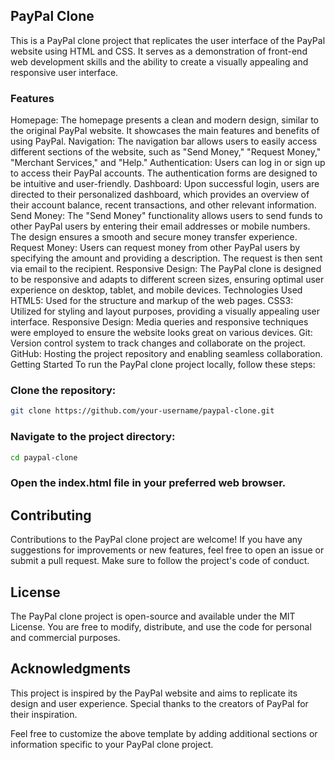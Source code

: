 ## PayPal Clone
This is a PayPal clone project that replicates the user interface of the PayPal website using HTML and CSS. It serves as a demonstration of front-end web development skills and the ability to create a visually appealing and responsive user interface.

### Features
Homepage: The homepage presents a clean and modern design, similar to the original PayPal website. It showcases the main features and benefits of using PayPal.
Navigation: The navigation bar allows users to easily access different sections of the website, such as "Send Money," "Request Money," "Merchant Services," and "Help."
Authentication: Users can log in or sign up to access their PayPal accounts. The authentication forms are designed to be intuitive and user-friendly.
Dashboard: Upon successful login, users are directed to their personalized dashboard, which provides an overview of their account balance, recent transactions, and other relevant information.
Send Money: The "Send Money" functionality allows users to send funds to other PayPal users by entering their email addresses or mobile numbers. The design ensures a smooth and secure money transfer experience.
Request Money: Users can request money from other PayPal users by specifying the amount and providing a description. The request is then sent via email to the recipient.
Responsive Design: The PayPal clone is designed to be responsive and adapts to different screen sizes, ensuring optimal user experience on desktop, tablet, and mobile devices.
Technologies Used
HTML5: Used for the structure and markup of the web pages.
CSS3: Utilized for styling and layout purposes, providing a visually appealing user interface.
Responsive Design: Media queries and responsive techniques were employed to ensure the website looks great on various devices.
Git: Version control system to track changes and collaborate on the project.
GitHub: Hosting the project repository and enabling seamless collaboration.
Getting Started
To run the PayPal clone project locally, follow these steps:

### Clone the repository:

```bash
git clone https://github.com/your-username/paypal-clone.git
```

### Navigate to the project directory:

```bash
cd paypal-clone
```

### Open the index.html file in your preferred web browser.

## Contributing
Contributions to the PayPal clone project are welcome! If you have any suggestions for improvements or new features, feel free to open an issue or submit a pull request. Make sure to follow the project's code of conduct.

## License
The PayPal clone project is open-source and available under the MIT License. You are free to modify, distribute, and use the code for personal and commercial purposes.

## Acknowledgments
This project is inspired by the PayPal website and aims to replicate its design and user experience. Special thanks to the creators of PayPal for their inspiration.


Feel free to customize the above template by adding additional sections or information specific to your PayPal clone project.
